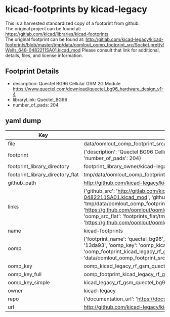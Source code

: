 # kicad-footprints by kicad-legacy  
This is a harvested standardized copy of a footprint from github.  
The original project can be found at:  
https://gitlab.com/kicad/libraries/kicad-footprints  
The original footprint can be found at:
http://gitlab.com/kicad-legacy/kicad-footprints/blob/master/tmp/data/oomlout_oomp_footprint_src/Socket.pretty/Wells_648-0482211SA01.kicad_mod
Please consult that link for additional, details, files, and license information.  
## Footprint Details
* description: Quectel BG96 Cellular GSM 2G Module https://www.quectel.com/download/quectel_bg96_hardware_design_v1-4  
* libraryLink: Quectel_BG96  
* number_of_pads: 204  
## yaml dump  
| Key | Value |  
| --- | --- |  
| file | data/oomlout_oomp_footprint_src/kicad-footprints/RF_GSM.pretty/Quectel_BG96.kicad_mod |  
| footprint | {'description': 'Quectel BG96 Cellular GSM 2G Module https://www.quectel.com/download/quectel_bg96_hardware_design_v1-4', 'libraryLink': 'Quectel_BG96', 'number_of_pads': 204} |  
| footprint_library_directory | footprint_library_owner/kicad-legacy_kicad-footprints |  
| footprint_library_directory_flat | tmp/data/oomlout_oomp_footprint_src/footprints_flat/kicad_legacy_rf_gsm_quectel_bg96/working |  
| github_path | http://github.com/kicad-legacy/kicad-footprints/blob/master/tmp/data/oomlout_oomp_footprint_src/RF_GSM.pretty/Quectel_BG96.kicad_mod |  
| links | {'github_src': 'http://gitlab.com/kicad-legacy/kicad-footprints/blob/master/tmp/data/oomlout_oomp_footprint_src/Socket.pretty/Wells_648-0482211SA01.kicad_mod', 'github_src_repo': 'https://gitlab.com/kicad/libraries/kicad-footprints', 'oomp_bot': 'tmp/data/oomlout_oomp_footprint_src/footprints/kicad_legacy_rf_gsm_quectel_bg96/working', 'oomp_bot_github': 'https://github.com/oomlout/oomlout_oomp_footprint_bot/tree/main/tmp/data/oomlout_oomp_footprint_src/footprints/kicad_legacy_rf_gsm_quectel_bg96/working', 'oomp_src_flat': 'footprints_flat/tmp/data/oomlout_oomp_footprint_src/footprints_flat/kicad_legacy_rf_gsm_quectel_bg96/working', 'oomp_src_flat_github': 'https://github.com/oomlout/oomlout_oomp_footprint_src/tree/main/tmp/data/oomlout_oomp_footprint_src/footprints_flat/kicad_legacy_rf_gsm_quectel_bg96/working'} |  
| name | kicad-footprints |  
| oomp | {'footprint_name': 'quectel_bg96', 'library_name': 'rf_gsm', 'md5': '13da93954e4a13807be41257fa3b78d5', 'md5_10': '13da93954e', 'md5_5': '13da9', 'md5_6': '13da93', 'oomp_key': 'oomp_kicad_legacy_rf_gsm_quectel_bg96', 'oomp_key_extra': 'oomp_footprint_kicad_legacy_rf_gsm_quectel_bg96', 'oomp_key_full': 'oomp_footprint_kicad_legacy_rf_gsm_quectel_bg96_13da93', 'oomp_key_simple': 'kicad_legacy_rf_gsm_quectel_bg96', 'original_filename': 'data/oomlout_oomp_footprint_src/kicad-footprints/RF_GSM.pretty/Quectel_BG96.kicad_mod', 'owner_name': 'kicad_legacy'} |  
| oomp_key | oomp_kicad_legacy_rf_gsm_quectel_bg96 |  
| oomp_key_full | oomp_footprint_kicad_legacy_rf_gsm_quectel_bg96 |  
| oomp_key_simple | kicad_legacy_rf_gsm_quectel_bg96 |  
| owner | kicad-legacy |  
| repo | {'documentation_url': 'https://docs.github.com/rest/repos/repos#get-a-repository', 'message': 'Not Found'} |  
| url | http://github.com/kicad-legacy/kicad-footprints |  

